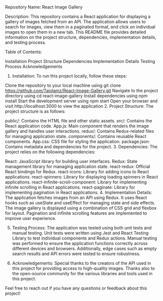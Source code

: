 Repository Name: React Image Gallery

Description:
This repository contains a React application for displaying a gallery of images fetched from an API. The application allows users to search for images, view them in a paginated format, and click on individual images to open them in a new tab. This README file provides detailed information on the project structure, dependencies, implementation details, and testing process.

Table of Contents:

Installation
Project Structure
Dependencies
Implementation Details
Testing Process
Acknowledgements
1. Installation:
To run this project locally, follow these steps:

Clone the repository to your local machine using git clone https://github.com/Taiolamz/React-Image-Gallery.git
Navigate to the project directory using cd react-image-gallery
Install dependencies using npm install
Start the development server using npm start
Open your browser and visit http://localhost:3000 to view the application
2. Project Structure:
The project structure is as follows:

public/: Contains the HTML file and other static assets.
src/: Contains the React application code.
App.js: Main component that renders the image gallery and handles user interactions.
redux/: Contains Redux-related files for managing application state.
components/: Contains reusable React components.
App.css: CSS file for styling the application.
package.json: Contains metadata and dependencies for the project.
3. Dependencies:
The project relies on the following dependencies:

React: JavaScript library for building user interfaces.
Redux: State management library for managing application state.
react-redux: Official React bindings for Redux.
react-icons: Library for adding icons to React applications.
react-spinners: Library for displaying loading spinners in React applications.
react-infinite-scroll-component: Library for implementing infinite scrolling in React applications.
react-paginate: Library for implementing pagination in React applications.
4. Implementation Details:
The application fetches images from an API using Redux. It uses React hooks such as useState and useEffect for managing state and side effects. The image gallery is displayed using a combination of CSS grid and flexbox for layout. Pagination and infinite scrolling features are implemented to improve user experience.

5. Testing Process:
The application was tested using both unit tests and manual testing. Unit tests were written using Jest and React Testing Library to test individual components and Redux actions. Manual testing was performed to ensure the application functions correctly across different devices and browsers. Additionally, edge cases such as empty search results and API errors were tested to ensure robustness.

6. Acknowledgements:
Special thanks to the creators of the API used in this project for providing access to high-quality images. Thanks also to the open-source community for the various libraries and tools used in this project.

Feel free to reach out if you have any questions or feedback about this project!

